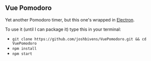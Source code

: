 ## Vue Pomodoro
Yet another Pomodoro timer, but this one's wrapped in [Electron](https://github.com/atom/electron).

To use it (until I can package it) type this in your terminal:
* `git clone https://github.com/joshbivens/VuePomodoro.git && cd VuePomodoro`
* `npm install`
* `npm start`
